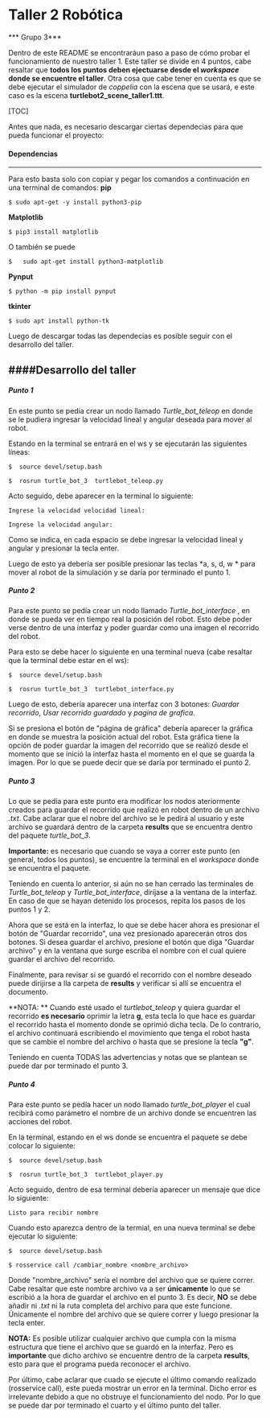 # Taller 2 Robótica
***  Grupo 3***

Dentro de este README se encontraráun paso a paso de cómo probar el funcionamiento de nuestro taller 1. Este taller se divide en 4 puntos, cabe resaltar que **todos los puntos deben ejectuarse desde el *workspace* donde se encuentre el taller**.  Otra cosa que cabe tener en cuenta es que se debe ejecutar el simulador de *coppelia* con la escena que se usará,  e este caso es la escena **turtlebot2_scene_taller1.ttt**.


[TOC]




Antes que nada, es necesario descargar ciertas dependecias para que pueda funcionar el proyecto:

#### Dependencias 
---
Para esto basta solo con copiar y pegar los comandos a continuación en una terminal de comandos:
**pip**

`$ sudo apt-get -y install python3-pip  `

**Matplotlib**

`$ pip3 install matplotlib  `

O también se puede

`$   sudo apt-get install python3-matplotlib`

**Pynput**

`$ python -m pip install pynput  `

**tkinter**

`$ sudo apt install python-tk  `

Luego de descargar todas las dependecias es posible seguir con el desarrollo del taller.


####Desarrollo del taller
---

##### Punto 1
En este punto se pedía crear un nodo llamado *Turtle_bot_teleop* en donde se le pudiera ingresar la velocidad lineal y angular deseada para mover al robot.

Estando en la terminal se entrará en el ws y se ejecutarán las siguientes líneas:

`$  source devel/setup.bash`

`$  rosrun turtle_bot_3  turtlebot_teleop.py`

Acto seguido, debe aparecer en la terminal lo siguiente:

`Ingrese la velocidad velocidad lineal: `

`Ingrese la velocidad angular: `

Como se indica, en cada espacio se debe ingresar la velocidad lineal y angular y presionar la tecla enter.

Luego de esto ya debería ser posible presionar las teclas *a, s, d, w *   para mover al robot de la simulación y se daría por terminado el punto 1. 


##### Punto 2
Para este punto se pedía crear un nodo llamado *Turtle_bot_interface* , en donde se pueda ver en tiempo real la posición del robot.  Esto debe poder verse dentro de una interfaz y poder guardar como una imagen el recorrido del robot.

Para esto se debe hacer lo siguiente en una terminal nueva (cabe resaltar que la terminal debe estar en el ws):

`$  source devel/setup.bash`

`$  rosrun turtle_bot_3  turtlebot_interface.py`

Luego de esto, debería aparecer una interfaz con 3 botones: *Guardar recorrido*, *Usar recorrido guardado*  y  *pagina de grafica*.

Si se presiona el botón de "página de gráfica" debería aparecer la gráfica en donde se muestra la posición actual del robot. Esta gráfica tiene la opción de poder guardar la imagen del recorrido que se realizó desde el momento que se inició la interfaz hasta el momento en el que se guarda la imagen. Por lo que se puede decir que se daría por terminado el punto 2.


##### Punto 3
Lo que se pedía para este punto era modificar los nodos ateriormente creados para guardar el recorrido que realizó  en robot dentro de un archivo *.txt*. Cabe aclarar que el nobre del archivo se le pedirá al usuario y este archivo se guardará dentro de la carpeta  **results** que se encuentra dentro del paquete *turtle_bot_3*.

**Importante:** es necesario que cuando se vaya a correr este punto (en general, todos los puntos), se encuentre la terminal en el *workspace* donde se encuentra el paquete.

Teniendo en cuenta lo anterior, si aún no se han cerrado las terminales de *Turtle_bot_teleop* y *Turtle_bot_interface*, diríjase a la ventana de la interfaz. En caso de que se hayan detenido los procesos, repita los pasos de los puntos 1 y 2.

Ahora que se está en la interfaz, lo que se debe hacer ahora es presionar el botón de "Guardar recorrido", una vez presionado aparecerán otros dos botones. Si desea guardar el archivo, presione el botón que diga "Guardar archivo" y en la ventana que surge escriba el nombre con el cual quiere guardar el archivo del recorrido.

Finalmente, para revisar si se guardó el recorrido con el nombre deseado puede dirijirse a lla carpeta de **results** y verificar si allí se encuentra el documento. 

**NOTA: ** Cuando esté usado el *turtlebot_teleop* y quiera guardar el recorrido **es necesario** oprimir la letra **g**, esta tecla lo que hace es guardar el recorrido hasta el momento donde se oprimió dicha tecla. De lo contrario, el archivo continuará escribiendo el movimiento que tenga el robot hasta que se cambie el nombre del archivo o hasta que se presione la tecla **"g"**.

Teniendo en cuenta TODAS las advertencias y notas que se plantean se puede dar por terminado el punto 3.



##### Punto 4
Para este punto se pedía hacer un nodo llamado *turtle_bot_player* el cual recibirá como parámetro el nombre de un archivo donde se encuentren las acciones del robot.

En la terminal, estando en el ws donde se encuentra el paquete se debe colocar lo siguiente:

`$  source devel/setup.bash`

`$  rosrun turtle_bot_3  turtlebot_player.py`

Acto seguido, dentro de esa terminal debería aparecer un mensaje que dice lo siguiente:

`Listo para recibir nombre`

Cuando esto aparezca dentro de la termial,  en una nueva terminal se debe ejecutar lo siguiente:

`$  source devel/setup.bash`

`$ rosservice call /cambiar_nombre <nombre_archivo>`

Donde "nombre_archivo" sería el nombre del archivo que se quiere correr. Cabe resaltar que este nombre archivo va a ser **únicamente** lo que se escribió a la hora de guardar el archivo en el punto 3. Es decir, **NO** se debe añadir ni *.txt* ni la ruta completa del archivo para que este funcione. Únicamente el nombre del archivo que se quiere correr y luego presionar la tecla enter.

**NOTA:** Es posible utilizar cualquier archivo que cumpla con la misma estructura que tiene el archivo que se guardó en la interfaz. Pero es **importante** que dicho archivo se encuentre dentro de la carpeta **results**, esto para que el programa pueda reconocer el archivo.



Por último, cabe aclarar que cuado se ejecute el último comando realizado (rosservice call), este pueda mostrar un error en la terminal. Dicho error es irrelevante debido a que no obstruye el funcionamiento del nodo. Por lo que se puede dar por terminado el cuarto y el último punto del taller.
